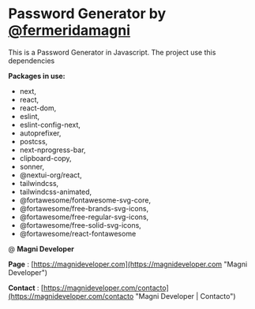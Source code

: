 # **Password Generator by [@fermeridamagni](https://github.com/fermeridamagni)**

This is a Password Generator in Javascript. The project use this dependencies

**Packages in use:**

* next,
* react,
* react-dom,
* eslint,
* eslint-config-next,
* autoprefixer,
* postcss,
* next-nprogress-bar,
* clipboard-copy,
* sonner,
* @nextui-org/react,
* tailwindcss,
* tailwindcss-animated,
* @fortawesome/fontawesome-svg-core,
* @fortawesome/free-brands-svg-icons,
* @fortawesome/free-regular-svg-icons,
* @fortawesome/free-solid-svg-icons,
* @fortawesome/react-fontawesome

@ **Magni Developer**

 **Page** : [https://magnideveloper.com](https://magnideveloper.com "Magni Developer")

 **Contact** : [https://magnideveloper.com/contacto](https://magnideveloper.com/contacto "Magni Developer | Contacto")
